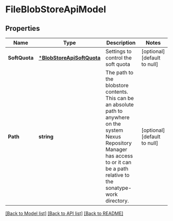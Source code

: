 # FileBlobStoreApiModel

## Properties
Name | Type | Description | Notes
------------ | ------------- | ------------- | -------------
**SoftQuota** | [***BlobStoreApiSoftQuota**](BlobStoreApiSoftQuota.md) | Settings to control the soft quota | [optional] [default to null]
**Path** | **string** | The path to the blobstore contents. This can be an absolute path to anywhere on the system Nexus Repository Manager has access to or it can be a path relative to the sonatype-work directory. | [optional] [default to null]

[[Back to Model list]](../README.md#documentation-for-models) [[Back to API list]](../README.md#documentation-for-api-endpoints) [[Back to README]](../README.md)


